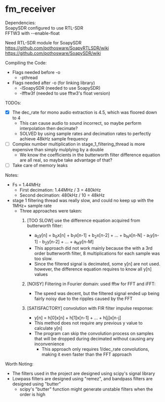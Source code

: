 # fm_receiver

Dependencies:<br />
SoapySDR configured to use RTL-SDR <br />
FFTW3 with --enable-float

Need RTL-SDR module for SoapySDR <br />
https://github.com/pothosware/SoapyRTLSDR/wiki  <br />
https://github.com/pothosware/SoapySDR/wiki <br />


Compiling the Code: <br />
* Flags needed before -o <br />
  * -pthread
* Flags needed after -o (for linking library)
  * -lSoapySDR  (needed to use SoapySDR)
  * -lfftw3f  (needed to use fftw3's float version)

TODOs: <br />
* [x] The dec_rate for mono audio extraction is 4.5, which was floored down to 4
  * This can cause audio to sound incorrect, so maybe perform interpolation then decimate?
  * SOLVED by using sample rates and decimation rates to perfectly achieve 48kHz sample frequency
* [ ] Complex number multiplication in stage_1_filtering_thread is more expensive than simply mulplying by a double
  * We know the coefficients in the butterworth filter difference equation are all real, so maybe take advantage of that?
* [ ] Take care of memory leaks

Notes: <br />
* Fs = 1.44MHz
  * First decimation: 1.44MHz / 3 = 480kHz
  * Second decimation: 480kHz / 10 = 48kHz
* stage 1 filtering thread was really slow, and could no keep up with the 1MHz+ sample rate
  * Three approaches were taken:
    1. [TOO SLOW] use the difference equation acquired from butterworth filter:
       * a<sub>0</sub>y[n] = b<sub>0</sub>x[n] + b<sub>1</sub>x[n-1] + b<sub>2</sub>x[n-2] + ... + b<sub>N</sub>x[n-N] - a<sub>1</sub>y[n-1] - b<sub>2</sub>y[n-2] + ... + a<sub>M</sub>y[n-M] <br />
       * This approach did not work mainly because the with a 3rd order butterworth filter, 8 multiplications for each sample was too slow.
       * Since the filtered signal is decimated, some y[n] are not used. however, the difference equation requires to know all y[n] values
       
    2. [NOISY] Filtering in Fourier domain: used fftw for FFT and iFFT:
       * The speed was decent, but the filtered signal ended up being fairly noisy due to the ripples caused by the FFT
    3. [SATISFACTORY] convolution with FIR filter impulse response:
       * y[n] = h[0]x[n] + h[1]x[n-1] + ... + h[j]x[n-j]
       * This method does not require any previous y value to calculate y[n]
       * The program can skip the convolution process on samples that will be dropped during decimated without causing any inconvenience
         * This approach only requires 1/dec_rate convolutions, making it even faster than the FFT approach

Worth Noting: <br />
  * The filters used in the project are designed using scipy's signal library
  * Lowpass filters are designed using "remez", and bandpass filters are designed using "butter"
    * scipy's "butter" function might generate unstable filters when the order is high
                          
